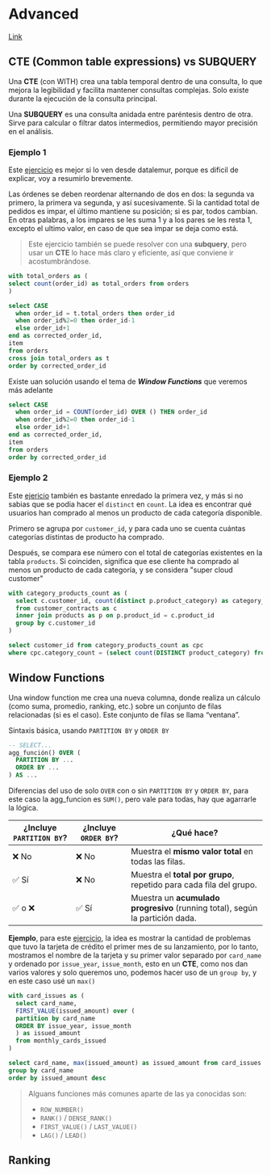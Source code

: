 # Advanced
[Link](https://datalemur.com/sql-tutorial/advanced-sql-tutorial-intro)

## CTE (Common table expressions) vs SUBQUERY
Una **CTE** (con WITH) crea una tabla temporal dentro de una consulta, lo que mejora la legibilidad y facilita mantener consultas complejas. Solo existe durante la ejecución de la consulta principal.

Una **SUBQUERY** es una consulta anidada entre paréntesis dentro de otra. Sirve para calcular o filtrar datos intermedios, permitiendo mayor precisión en el análisis.

### Ejemplo 1 

Este [ejercicio](https://datalemur.com/questions/sql-swapped-food-delivery) es mejor si lo ven desde datalemur, porque es dificil de explicar, voy a resumirlo brevemente. 

Las órdenes se deben reordenar alternando de dos en dos: la segunda va primero, la primera va segunda, y así sucesivamente. Si la cantidad total de pedidos es impar, el último mantiene su posición; si es par, todos cambian. En otras palabras, a los impares se les suma 1 y a los pares se les resta 1, excepto el ultimo valor, en caso de que sea impar se deja como está.

>Este ejercicio también se puede resolver con una **subquery**, pero usar un **CTE** lo hace más claro y eficiente, así que conviene ir acostumbrándose.
```sql
with total_orders as (
select count(order_id) as total_orders from orders
)

select CASE
  when order_id = t.total_orders then order_id
  when order_id%2=0 then order_id-1
  else order_id+1
end as corrected_order_id,
item
from orders
cross join total_orders as t
order by corrected_order_id
```

Existe uan solución usando el tema de ***Window Functions*** que veremos más adelante
```sql
select CASE
  when order_id = COUNT(order_id) OVER () THEN order_id
  when order_id%2=0 then order_id-1
  else order_id+1
end as corrected_order_id,
item
from orders
order by corrected_order_id
```

### Ejemplo 2

Este [ejericio](https://datalemur.com/questions/supercloud-customer) también es bastante enredado la primera vez, y más si no sabias que se podia hacer el ``distinct`` en ``count``. La idea es encontrar qué usuarios han comprado al menos un producto de cada categoría disponible. 

Primero se agrupa por ``customer_id``, y para cada uno se cuenta cuántas categorías distintas de producto ha comprado.

Después, se compara ese número con el total de categorías existentes en la tabla ``products``. Si coinciden, significa que ese cliente ha comprado al menos un producto de cada categoría, y se considera "super cloud customer"

```sql
with category_products_count as (
  select c.customer_id, count(distinct p.product_category) as category_count 
  from customer_contracts as c 
  inner join products as p on p.product_id = c.product_id
  group by c.customer_id
)

select customer_id from category_products_count as cpc
where cpc.category_count = (select count(DISTINCT product_category) from products)
```

## Window Functions
Una window function me crea una nueva columna, donde realiza un cálculo (como suma, promedio, ranking, etc.) sobre un conjunto de filas relacionadas (si es el caso). Este conjunto de filas se llama “ventana”.

Sintaxis básica, usando ``PARTITION BY`` y ``ORDER BY``
```sql
-- SELECT...
agg_función() OVER (
  PARTITION BY ... 
  ORDER BY ...
) AS ...
```

Diferencias del uso de solo ``OVER`` con o sin ``PARTITION BY`` y ``ORDER BY``, para este caso la agg_funcion es ``SUM()``, pero vale para todas, hay que agarrarle la lógica.

| ¿Incluye `PARTITION BY`? | ¿Incluye `ORDER BY`? | ¿Qué hace?                                                                 |
|--------------------------|----------------------|-----------------------------------------------------------------------------|
| ❌ No                    | ❌ No                | Muestra el **mismo valor total** en todas las filas.   |
| ✅ Sí                    | ❌ No                | Muestra el **total por grupo**, repetido para cada fila del grupo.         |
| ✅ o ❌                  | ✅ Sí               | Muestra un **acumulado progresivo** (running total), según la partición dada. |

**Ejemplo**, para este [ejercicio](https://datalemur.com/questions/card-launch-success), la idea es mostrar la cantidad de problemas que tuvo la tarjeta de crédito el primer mes de su lanzamiento, por lo tanto, mostramos el nombre de la tarjeta y su primer valor separado por ``card_name`` y ordenado por ``issue_year``, ``issue_month``, esto en un **CTE**, como nos dan varios valores y solo queremos uno, podemos hacer uso de un ``group by``, y en este caso usé un ``max()``

```sql
with card_issues as (
  select card_name,
  FIRST_VALUE(issued_amount) over (
  partition by card_name
  ORDER BY issue_year, issue_month
  ) as issued_amount
  from monthly_cards_issued
)

select card_name, max(issued_amount) as issued_amount from card_issues
group by card_name
order by issued_amount desc
```

> Alguans funciones más comunes aparte de las ya conocidas son:
> - `ROW_NUMBER()`
> - `RANK()` / `DENSE_RANK()`
> - `FIRST_VALUE()` / `LAST_VALUE()`
> - `LAG()` / `LEAD()`

## Ranking